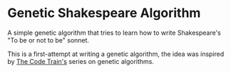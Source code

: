 Genetic Shakespeare Algorithm
=============================

A simple genetic algorithm that tries to learn how to write Shakespeare's "To be or not to be" sonnet.

This is a first-attempt at writing a genetic algorithm, the idea was inspired by [The Code Train's](https://www.youtube.com/channel/UCvjgXvBlbQiydffZU7m1_aw) series on genetic algorithms.
